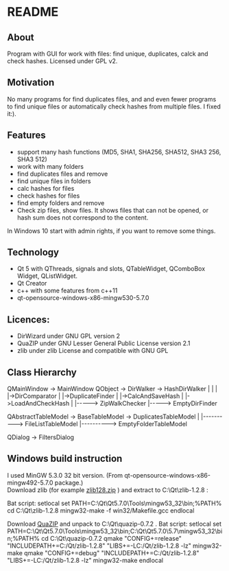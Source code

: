 # README

## About

Program with GUI for work with files: find unique, duplicates, calck and check hashes. Licensed under GPL v2.

## Motivation

No many programs for find duplicates files, and and even fewer programs to find unique files or automatically check hashes from multiple files. I fixed it:).

## Features
-  support many hash functions (MD5, SHA1, SHA256, SHA512, SHA3 256, SHA3 512)
-  work with many folders
-  find duplicates files and remove
-  find unique files in folders
-  calc hashes for files
-  check hashes for files
-  find empty folders and remove
-  Check zip files, show files. It shows files that can not be opened, or hash sum does not correspond to the content.

In Windows 10 start with admin rights, if you want to remove some things.

## Technology
-  Qt 5 with QThreads, signals and slots, QTableWidget, QComboBox Widget, QListWidget.
-  Qt Creator
-  c++ with some features from c++11
-  qt-opensource-windows-x86-mingw530-5.7.0

## Licences:
-  DirWizard under GNU GPL version 2  
-  QuaZIP under GNU Lesser General Public License version 2.1   
-  zlib under zlib License and compatible with GNU GPL

## Class Hierarchy

QMainWindow -> MainWindow
QObject -> DirWalker -> HashDirWalker
                |           |
                |           |->DirComparator
                |           |->DuplicateFinder
                |           |->CalcAndSaveHash
                |           |->LoadAndCheckHash
                |
                |-----> ZipWalkChecker
                |-----> EmptyDirFinder

QAbstractTableModel -> BaseTableModel -> DuplicatesTableModel
                            |
                            |----------> FileListTableModel
                            |----------> EmptyFolderTableModel

QDialog -> FiltersDialog

## Windows build instruction
I used MinGW 5.3.0 32 bit version. (From qt-opensource-windows-x86-mingw492-5.7.0 package.)  
Download zlib (for example [zlib128.zip](http://zlib.net/zlib128.zip) ) and extract to C:\Qt\zlib-1.2.8 :

Bat script:
    setlocal
    set PATH=C:\Qt\Qt5.7.0\Tools\mingw53_32\bin\;%PATH%
    cd C:\Qt\zlib-1.2.8
    mingw32-make -f win32/Makefile.gcc
    endlocal

Download [QuaZIP](http://sourceforge.net/projects/quazip/) and unpack to C:\Qt\quazip-0.7.2 .
Bat script:
    setlocal
    set PATH=C:\Qt\Qt5.7.0\Tools\mingw53_32\bin\;C:\Qt\Qt5.7.0\5.7\mingw53_32\bin;%PATH%
    cd C:\Qt\quazip-0.7.2
    qmake "CONFIG+=release" "INCLUDEPATH+=C:/Qt/zlib-1.2.8" "LIBS+=-LC:/Qt/zlib-1.2.8 -lz"
    mingw32-make
    qmake "CONFIG+=debug" "INCLUDEPATH+=C:/Qt/zlib-1.2.8" "LIBS+=-LC:/Qt/zlib-1.2.8 -lz"
    mingw32-make
    endlocal
